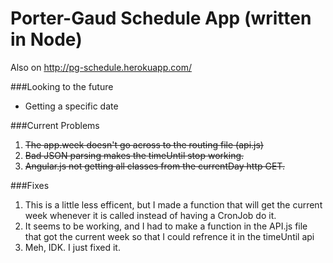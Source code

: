 # Porter-Gaud Schedule App (written in Node)
Also on http://pg-schedule.herokuapp.com/


###Looking to the future
* Getting a specific date

###Current Problems
1. ~~The app.week doesn't go across to the routing file (api.js)~~
2. ~~Bad JSON parsing makes the timeUntil stop working.~~
3. ~~Angular.js not getting all classes from the currentDay http GET.~~

###Fixes
1. This is a little less efficent, but I made a function that will get the current week whenever it is called instead of having a CronJob do it.
2. It seems to be working, and I had to make a function in the API.js file that got the current week so that I could refrence it in the timeUntil api
3. Meh, IDK. I just fixed it.